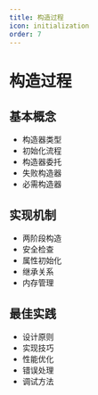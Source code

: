 ```yaml
---
title: 构造过程
icon: initialization
order: 7
---
```


# 构造过程

## 基本概念
- 构造器类型
- 初始化流程
- 构造器委托
- 失败构造器
- 必需构造器

## 实现机制
- 两阶段构造
- 安全检查
- 属性初始化
- 继承关系
- 内存管理

## 最佳实践
- 设计原则
- 实现技巧
- 性能优化
- 错误处理
- 调试方法

